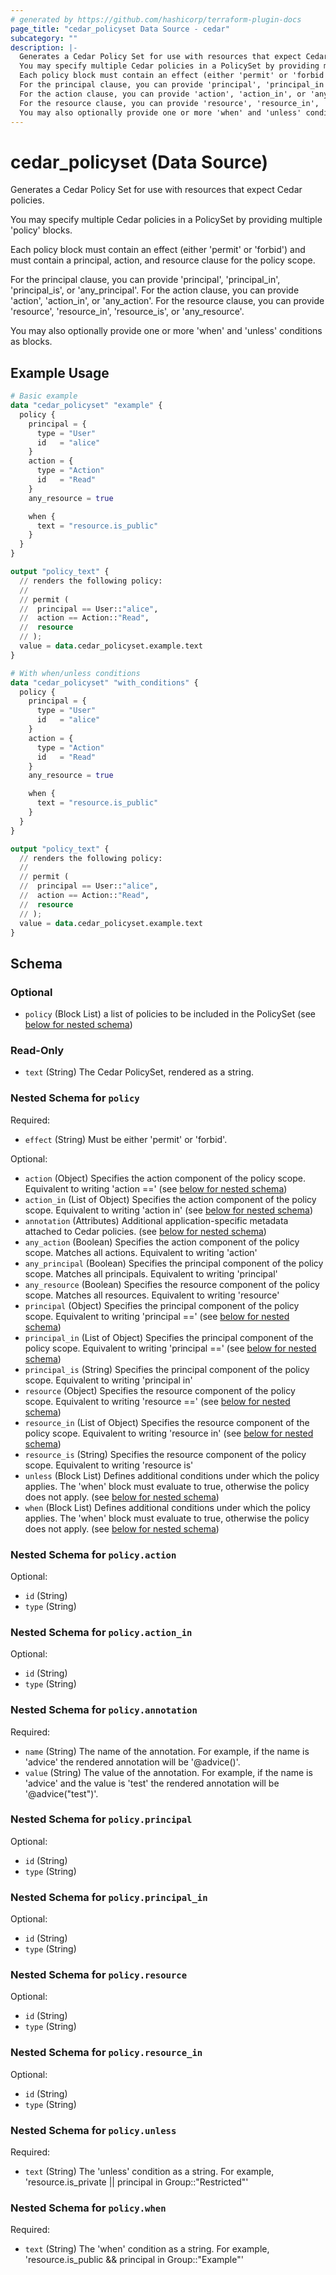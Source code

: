 ```yaml
---
# generated by https://github.com/hashicorp/terraform-plugin-docs
page_title: "cedar_policyset Data Source - cedar"
subcategory: ""
description: |-
  Generates a Cedar Policy Set for use with resources that expect Cedar policies.
  You may specify multiple Cedar policies in a PolicySet by providing multiple 'policy' blocks.
  Each policy block must contain an effect (either 'permit' or 'forbid') and must contain a principal, action, and resource clause for the policy scope.
  For the principal clause, you can provide 'principal', 'principal_in', 'principal_is', or 'any_principal'.
  For the action clause, you can provide 'action', 'action_in', or 'any_action'.
  For the resource clause, you can provide 'resource', 'resource_in', 'resource_is', or 'any_resource'.
  You may also optionally provide one or more 'when' and 'unless' conditions as blocks.
---
```


# cedar_policyset (Data Source)

Generates a Cedar Policy Set for use with resources that expect Cedar policies.

You may specify multiple Cedar policies in a PolicySet by providing multiple 'policy' blocks.

Each policy block must contain an effect (either 'permit' or 'forbid') and must contain a principal, action, and resource clause for the policy scope.

For the principal clause, you can provide 'principal', 'principal_in', 'principal_is', or 'any_principal'.
For the action clause, you can provide 'action', 'action_in', or 'any_action'.
For the resource clause, you can provide 'resource', 'resource_in', 'resource_is', or 'any_resource'.

You may also optionally provide one or more 'when' and 'unless' conditions as blocks.

## Example Usage

```terraform
# Basic example
data "cedar_policyset" "example" {
  policy {
    principal = {
      type = "User"
      id   = "alice"
    }
    action = {
      type = "Action"
      id   = "Read"
    }
    any_resource = true

    when {
      text = "resource.is_public"
    }
  }
}

output "policy_text" {
  // renders the following policy:
  //
  // permit (
  //  principal == User::"alice",
  //  action == Action::"Read",
  //  resource
  // );
  value = data.cedar_policyset.example.text
}

# With when/unless conditions
data "cedar_policyset" "with_conditions" {
  policy {
    principal = {
      type = "User"
      id   = "alice"
    }
    action = {
      type = "Action"
      id   = "Read"
    }
    any_resource = true

    when {
      text = "resource.is_public"
    }
  }
}

output "policy_text" {
  // renders the following policy:
  //
  // permit (
  //  principal == User::"alice",
  //  action == Action::"Read",
  //  resource
  // );
  value = data.cedar_policyset.example.text
}
```

<!-- schema generated by tfplugindocs -->
## Schema

### Optional

- `policy` (Block List) a list of policies to be included in the PolicySet (see [below for nested schema](#nestedblock--policy))

### Read-Only

- `text` (String) The Cedar PolicySet, rendered as a string.

<a id="nestedblock--policy"></a>
### Nested Schema for `policy`

Required:

- `effect` (String) Must be either 'permit' or 'forbid'.

Optional:

- `action` (Object) Specifies the action component of the policy scope. Equivalent to writing 'action ==' (see [below for nested schema](#nestedatt--policy--action))
- `action_in` (List of Object) Specifies the action component of the policy scope. Equivalent to writing 'action in' (see [below for nested schema](#nestedatt--policy--action_in))
- `annotation` (Attributes) Additional application-specific metadata attached to Cedar policies. (see [below for nested schema](#nestedatt--policy--annotation))
- `any_action` (Boolean) Specifies the action component of the policy scope. Matches all actions. Equivalent to writing 'action'
- `any_principal` (Boolean) Specifies the principal component of the policy scope. Matches all principals. Equivalent to writing 'principal'
- `any_resource` (Boolean) Specifies the resource component of the policy scope. Matches all resources. Equivalent to writing 'resource'
- `principal` (Object) Specifies the principal component of the policy scope. Equivalent to writing 'principal ==' (see [below for nested schema](#nestedatt--policy--principal))
- `principal_in` (List of Object) Specifies the principal component of the policy scope. Equivalent to writing 'principal ==' (see [below for nested schema](#nestedatt--policy--principal_in))
- `principal_is` (String) Specifies the principal component of the policy scope. Equivalent to writing 'principal in'
- `resource` (Object) Specifies the resource component of the policy scope. Equivalent to writing 'resource ==' (see [below for nested schema](#nestedatt--policy--resource))
- `resource_in` (List of Object) Specifies the resource component of the policy scope. Equivalent to writing 'resource in' (see [below for nested schema](#nestedatt--policy--resource_in))
- `resource_is` (String) Specifies the resource component of the policy scope. Equivalent to writing 'resource is'
- `unless` (Block List) Defines additional conditions under which the policy applies. The 'when' block must evaluate to true, otherwise the policy does not apply. (see [below for nested schema](#nestedblock--policy--unless))
- `when` (Block List) Defines additional conditions under which the policy applies. The 'when' block must evaluate to true, otherwise the policy does not apply. (see [below for nested schema](#nestedblock--policy--when))

<a id="nestedatt--policy--action"></a>
### Nested Schema for `policy.action`

Optional:

- `id` (String)
- `type` (String)


<a id="nestedatt--policy--action_in"></a>
### Nested Schema for `policy.action_in`

Optional:

- `id` (String)
- `type` (String)


<a id="nestedatt--policy--annotation"></a>
### Nested Schema for `policy.annotation`

Required:

- `name` (String) The name of the annotation. For example, if the name is 'advice' the rendered annotation will be '@advice()'.
- `value` (String) The value of the annotation. For example, if the name is 'advice' and the value is 'test' the rendered annotation will be '@advice("test")'.


<a id="nestedatt--policy--principal"></a>
### Nested Schema for `policy.principal`

Optional:

- `id` (String)
- `type` (String)


<a id="nestedatt--policy--principal_in"></a>
### Nested Schema for `policy.principal_in`

Optional:

- `id` (String)
- `type` (String)


<a id="nestedatt--policy--resource"></a>
### Nested Schema for `policy.resource`

Optional:

- `id` (String)
- `type` (String)


<a id="nestedatt--policy--resource_in"></a>
### Nested Schema for `policy.resource_in`

Optional:

- `id` (String)
- `type` (String)


<a id="nestedblock--policy--unless"></a>
### Nested Schema for `policy.unless`

Required:

- `text` (String) The 'unless' condition as a string. For example, 'resource.is_private || principal in Group::"Restricted"'


<a id="nestedblock--policy--when"></a>
### Nested Schema for `policy.when`

Required:

- `text` (String) The 'when' condition as a string. For example, 'resource.is_public && principal in Group::"Example"'
